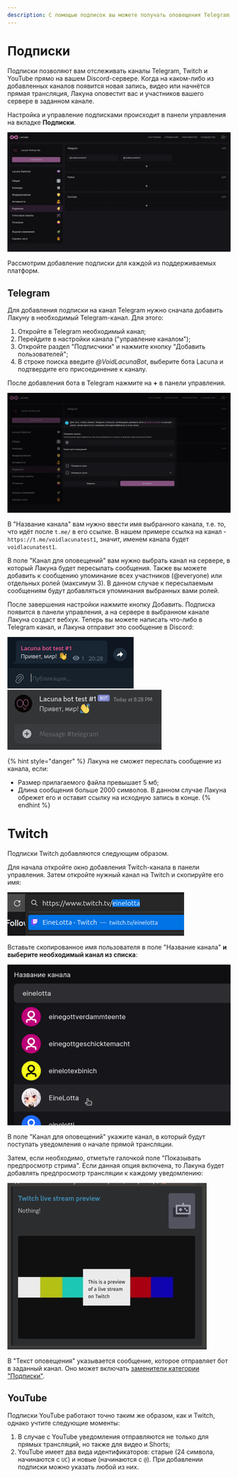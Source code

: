 ```yaml
---
description: С помощью подписок вы можете получать оповещения Telegram, Twitch или YouTube на своём сервере Discord
---
```


# Подписки

Подписки позволяют вам отслеживать каналы Telegram, Twitch и YouTube прямо на вашем Discord-сервере. Когда на каком-либо из добавленных каналов появится новая запись, видео или начнётся прямая трансляция, Лакуна оповестит вас и участников вашего сервере в заданном канале.

Настройка и управление подписками происходит в панели управления на вкладке **Подписки**.

<div align="left">
<img src="../.gitbook/assets/dashboard-subscriptions-tab.png" alt="Вкладка Подписки">
</div>

Рассмотрим добавление подписки для каждой из поддерживаемых платформ.

## Telegram

Для добавления подписки на канал Telegram нужно сначала добавить Лакуну в необходимый Telegram-канал. Для этого:
1. Откройте в Telegram необходимый канал;
2. Перейдите в настройки канала ("управление каналом");
3. Откройте раздел "Подписчики" и нажмите кнопку "Добавить пользователей";
4. В строке поиска введите _@VoidLacunaBot_, выберите бота Lacuna и подтвердите его присоединение к каналу.

После добавления бота в Telegram нажмите на **+** в панели управления.

<div align="left">
<img src="../.gitbook/assets/dashboard-add-telegram-window.png" alt="Окно добавления канала">
</div>

В "Название канала" вам нужно ввести имя выбранного канала, т.е. то, что идёт после `t.me/` в его ссылке. В нашем примере ссылка на канал - `https://t.me/voidlacunatest1`, значит, именем канала будет `voidlacunatest1`.

В поле "Канал для оповещений" вам нужно выбрать канал на сервере, в который Лакуна будет пересылать сообщения. Также вы можете добавить к сообщению упоминание всех участников (@everyone) или отдельных ролей (максимум 3). В данном случае к пересылаемым сообщениям будут добавляться упоминания выбранных вами ролей.

После завершения настройки нажмите кнопку Добавить. Подписка появится в панели управления, а на сервере в выбранном канале Лакуна создаст вебхук. Теперь вы можете написать что-либо в Telegram канал, и Лакуна отправит это сообщение в Discord:

<div align="left">
<img src="../.gitbook/assets/telegram-msg-in-telegram.png" alt="Сообщение в Telegram-канале">
<img src="../.gitbook/assets/telegram-msg-in-discord.png" alt="Это же сообщение в Discord">
</div>

{% hint style="danger" %}
Лакуна не сможет переслать сообщение из канала, если:
- Размер прилагаемого файла превышает 5 мб;
- Длина сообщения больше 2000 символов. В данном случае Лакуна обрежет его и оставит ссылку на исходную запись в конце.
{% endhint %}

# Twitch
Подписки Twitch добавляются следующим образом.

Для начала откройте окно добавления Twitch-канала в панели управления. Затем откройте нужный канал на Twitch и скопируйте его имя:
<div align="left">
<img src="../.gitbook/assets/twitch-copy-channel-link.png" alt="Имя пользователя на Twitch">
</div>

Вставьте скопированное имя пользователя в поле "Название канала" **и выберите необходимый канал из списка**:
<div align="left">
<img src="../.gitbook/assets/twitch-select-channel.png" alt="Выбор необходимого пользователя">
</div>

В поле "Канал для оповещений" укажите канал, в который будут поступать уведомления о начале прямой трансляции.

Затем, если необходимо, отметьте галочкой поле "Показывать предпросмотр стрима". Если данная опция включена, то Лакуна будет добавлять предпросмотр трансляции к каждому уведомлению:
<div align="left">
<img src="../.gitbook/assets/twitch-stream-preview.png" alt="Предпросмотр стрима">
</div>

В "Текст оповещения" указывается сообщение, которое отправляет бот в заданный канал. Оно может включать [заменители категории "Подписки"](../useful/replacers/README.md#subscriptions).

## YouTube
Подписки YouTube работают точно таким же образом, как и Twitch, однако учтите следующие моменты:
1. В случае с YouTube уведомления отправляются не только для прямых трансляций, но также для видео и Shorts;
2. YouTube имеет два вида идентификаторов: старые (24 символа, начинаются с `UC`) и новые (начинаются с `@`). При добавлении подписки можно указать любой из них.